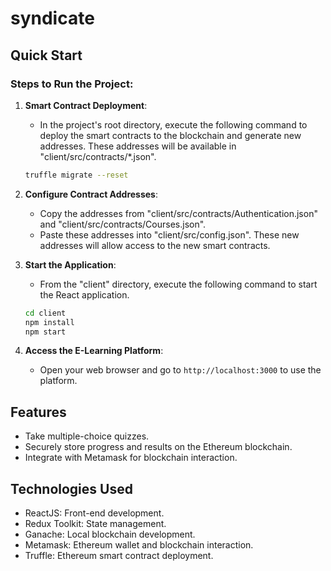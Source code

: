 # syndicate

## Quick Start

### Steps to Run the Project:

1. **Smart Contract Deployment**:
   - In the project's root directory, execute the following command to deploy the smart contracts to the blockchain and generate new addresses. These addresses will be available in "client/src/contracts/*.json".

   ```bash
   truffle migrate --reset
   ```

2. **Configure Contract Addresses**:
   - Copy the addresses from "client/src/contracts/Authentication.json" and "client/src/contracts/Courses.json".
   - Paste these addresses into "client/src/config.json". These new addresses will allow access to the new smart contracts.

3. **Start the Application**:
   - From the "client" directory, execute the following command to start the React application.

   ```bash
   cd client
   npm install
   npm start
   ```

4. **Access the E-Learning Platform**:
   - Open your web browser and go to `http://localhost:3000` to use the platform.

## Features

- Take multiple-choice quizzes.
- Securely store progress and results on the Ethereum blockchain.
- Integrate with Metamask for blockchain interaction.

## Technologies Used

- ReactJS: Front-end development.
- Redux Toolkit: State management.
- Ganache: Local blockchain development.
- Metamask: Ethereum wallet and blockchain interaction.
- Truffle: Ethereum smart contract deployment.
